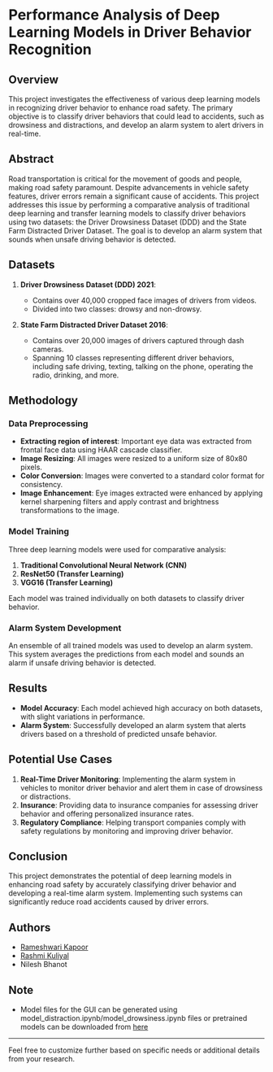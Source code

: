 # Performance Analysis of Deep Learning Models in Driver Behavior Recognition

## Overview

This project investigates the effectiveness of various deep learning models in recognizing driver behavior to enhance road safety. The primary objective is to classify driver behaviors that could lead to accidents, such as drowsiness and distractions, and develop an alarm system to alert drivers in real-time. 

## Abstract

Road transportation is critical for the movement of goods and people, making road safety paramount. Despite advancements in vehicle safety features, driver errors remain a significant cause of accidents. This project addresses this issue by performing a comparative analysis of traditional deep learning and transfer learning models to classify driver behaviors using two datasets: the Driver Drowsiness Dataset (DDD) and the State Farm Distracted Driver Dataset. The goal is to develop an alarm system that sounds when unsafe driving behavior is detected.

## Datasets

1. **Driver Drowsiness Dataset (DDD) 2021**:
   - Contains over 40,000 cropped face images of drivers from videos.
   - Divided into two classes: drowsy and non-drowsy.

2. **State Farm Distracted Driver Dataset 2016**:
   - Contains over 20,000 images of drivers captured through dash cameras.
   - Spanning 10 classes representing different driver behaviors, including safe driving, texting, talking on the phone, operating the radio, drinking, and more.

## Methodology

### Data Preprocessing
- **Extracting region of interest**: Important eye data was extracted from frontal face data using HAAR cascade classifier.
- **Image Resizing**: All images were resized to a uniform size of 80x80 pixels.
- **Color Conversion**: Images were converted to a standard color format for consistency.
- **Image Enhancement**: Eye images extracted were enhanced by applying kernel sharpening filters and apply contrast and brightness transformations to the image.

### Model Training

Three deep learning models were used for comparative analysis:

1. **Traditional Convolutional Neural Network (CNN)**
2. **ResNet50 (Transfer Learning)**
3. **VGG16 (Transfer Learning)**

Each model was trained individually on both datasets to classify driver behavior.

### Alarm System Development

An ensemble of all trained models was used to develop an alarm system. This system averages the predictions from each model and sounds an alarm if unsafe driving behavior is detected.

## Results

- **Model Accuracy**: Each model achieved high accuracy on both datasets, with slight variations in performance.
- **Alarm System**: Successfully developed an alarm system that alerts drivers based on a threshold of predicted unsafe behavior.

## Potential Use Cases

1. **Real-Time Driver Monitoring**: Implementing the alarm system in vehicles to monitor driver behavior and alert them in case of drowsiness or distractions.
2. **Insurance**: Providing data to insurance companies for assessing driver behavior and offering personalized insurance rates.
3. **Regulatory Compliance**: Helping transport companies comply with safety regulations by monitoring and improving driver behavior.

## Conclusion

This project demonstrates the potential of deep learning models in enhancing road safety by accurately classifying driver behavior and developing a real-time alarm system. Implementing such systems can significantly reduce road accidents caused by driver errors.

## Authors

- [Rameshwari Kapoor](https://github.com/RameshwariKapoor)
- [Rashmi Kuliyal](https://github.com/Kuliyalrashmi)
- Nilesh Bhanot

## Note

- Model files for the GUI can be generated using model_distraction.ipynb/model_drowsiness.ipynb files or pretrained models can be downloaded from [here](https://drive.google.com/drive/folders/1HFW4kh8GnZYWHCBSU4JRAOX-BdoZTjFf?usp=sharing)
---

Feel free to customize further based on specific needs or additional details from your research.
